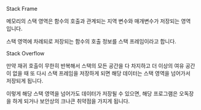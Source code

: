 Stack Frame

메모리의 스택 영역은 함수의 호출과 관계되는 지역 변수와 매개변수가 저장되는 영역 입니다.

스택 영역에 차례되로 저장되는 함수의 호출 정보를 스택 프레임이라고 합니다.

Stack Overflow

만약 재귀 호출이 무한히 반복해서 스택의 모든 공간을 다 차지하고
더 이상의 여유 공간이 없을 때 또 다시 스택 프레임을 저장하게 되면 
해당 데이터는 스택 영역을 넘어가서 저장되게 됩니다.

이렇게 해당 스택 영역을 넘어가도 데이터가 저장될 수 있으면, 해당 프로그램은
오독장을 하게 되거나 보안상의 크나큰 취약점을 가지게 됩니다.